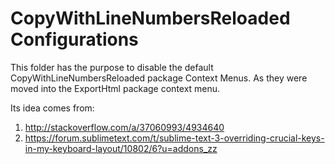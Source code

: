 # CopyWithLineNumbersReloaded Configurations 

This folder has the purpose to disable the default CopyWithLineNumbersReloaded package Context Menus.
As they were moved into the ExportHtml package context menu.

Its idea comes from:

1. http://stackoverflow.com/a/37060993/4934640
1. https://forum.sublimetext.com/t/sublime-text-3-overriding-crucial-keys-in-my-keyboard-layout/10802/6?u=addons_zz




